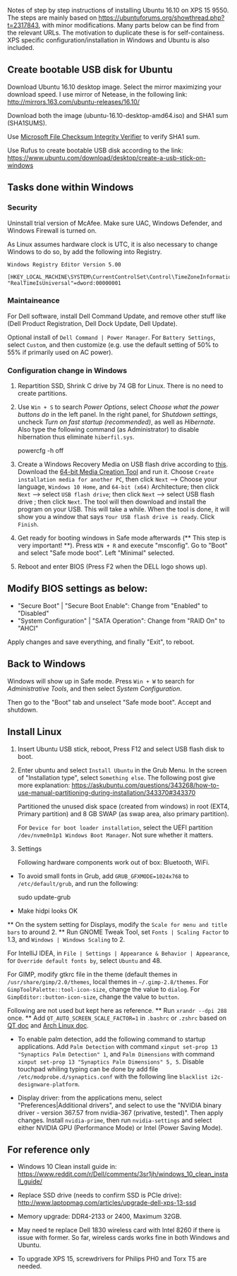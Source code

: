 Notes of step by step instructions of installing Ubuntu 16.10 on XPS
15 9550. The steps are mainly based on
https://ubuntuforums.org/showthread.php?t=2317843, with minor
modifications. Many parts below can be find from the relevant
URLs. The motivation to duplicate these is for self-containess. XPS
specific configuration/installation in Windows and Ubuntu is also
included.

## Create bootable USB disk for Ubuntu

Download Ubuntu 16.10 desktop image. Select the mirror maximizing your download speed.
I use mirror of Netease, in the following link: http://mirrors.163.com/ubuntu-releases/16.10/

Download both the image (ubuntu-16.10-desktop-amd64.iso) and SHA1 sum (SHA1SUMS).

Use [Microsoft File Checksum Integrity Verifier](https://www.microsoft.com/en-us/download/details.aspx?id=11533) to verify SHA1 sum.

Use Rufus to create bootable USB disk according to the link: https://www.ubuntu.com/download/desktop/create-a-usb-stick-on-windows

## Tasks done within Windows

### Security

Uninstall trial version of McAfee. Make sure UAC, Windows Defender, and Windows Firewall is turned on.

As Linux assumes hardware clock is UTC, it is also necessary to change Windows to do so, by add the following into Registry.

    Windows Registry Editor Version 5.00

    [HKEY_LOCAL_MACHINE\SYSTEM\CurrentControlSet\Control\TimeZoneInformation]
    "RealTimeIsUniversal"=dword:00000001

### Maintaineance

For Dell software, install Dell Command Update, and remove other stuff
like (Dell Product Registration, Dell Dock Update, Dell Update).

Optional install of `Dell Command | Power Manager`. For `Battery
Settings`, select `Custom`, and then customize (e.g. use the default
setting of 50% to 55% if primarily used on AC power).

### Configuration change in Windows

1. Repartition SSD, Shrink C drive by 74 GB for Linux. There is no need to create partitions.

2. Use `Win + S` to search *Power Options*, select *Choose what the
   power buttons do* in the left panel. In the right panel, for
   *Shutdown settings*, uncheck *Turn on fast startup (recommended)*,
   as well as *Hibernate*. Also type the following command (as
   Administrator) to disable hibernation thus eliminate
   `hiberfil.sys`.

    powercfg -h off

3. Create a Windows Recovery Media on USB flash drive according to
   [this](https://www.reddit.com/r/Dell/comments/3sr1jh/windows_10_clean_install_guide/).
   Download the [64-bit Media Creation Tool](http://www.microsoft.com/en-us/software-download/windows10)
   and run it. Choose `Create installation media for another PC`,
   then click `Next` --> Choose your language, `Windows 10 Home`, and `64-bit (x64)` Architecture;
   then click `Next` --> select `USB flash drive`;    then click `Next` --> select USB flash drive ;
   then click `Next`. The tool will then download and    install the program on your USB. This will take a while.
   When the tool is done, it will show you a window that says `Your USB flash drive is ready`.
   Click `Finish`.

4. Get ready for booting windows in Safe mode afterwards (** This step is very important! **).
   Press `WIN + R` and execute "msconfig".
   Go to "Boot" and select "Safe mode boot". Left "Minimal" selected.

5. Reboot and enter BIOS (Press F2 when the DELL logo shows up).

## Modify BIOS settings as below:

- "Secure Boot" | "Secure Boot Enable": Change from "Enabled" to "Disabled"
- "System Configuration" | "SATA Operation": Change from "RAID On" to "AHCI"

Apply changes and save everything, and finally "Exit", to reboot.

## Back to Windows

Windows will show up in Safe mode. Press `Win + W` to search for *Administrative Tools*,
and then select *System Configuration*.

Then go to the "Boot" tab and unselect "Safe mode boot". Accept and shutdown.

## Install Linux

1. Insert Ubuntu USB stick, reboot, Press F12 and select USB flash disk to boot.

3. Enter ubuntu and select `Install Ubuntu` in the Grub Menu. In the screen of "Installation type",
   select `Something else`. The following post give more explanation:
   https://askubuntu.com/questions/343268/how-to-use-manual-partitioning-during-installation/343370#343370

   Partitioned the unused disk space (created from windows) in root (EXT4, Primary partition)
   and 8 GB SWAP (as swap area, also primary partition).

   For `Device for boot loader installation`, select the UEFI partition
   `/dev/nvme0n1p1 Windows Boot Manager`. Not sure whether it matters.

4. Settings

   Following hardware components work out of box: Bluetooth, WiFi.

* To avoid small fonts in Grub, add `GRUB_GFXMODE=1024x768` to `/etc/default/grub`, and run the following:

    sudo update-grub

* Make hidpi looks OK

** On the system setting for Displays, modify the `Scale for menu and
title bars` to around 2.
** Run GNOME Tweak Tool, set `Fonts | Scaling Factor` to 1.3, and
`Windows | Windows Scaling` to 2.

For IntelliJ IDEA, in `File | Settings | Appearance & Behavior |
Appearance`, for `Override default fonts by`, select `Ubuntu` and 48.

For GIMP, modify gtkrc file in the theme (default themes in
`/usr/share/gimp/2.0/themes`, local themes in `~/.gimp-2.8/themes`.
For `GimpToolPalette::tool-icon-size`, change the value to `dialog`.
For `GimpEditor::button-icon-size`, change the value to `button`.

Following are not used but kept here as reference.
** Run `xrandr --dpi 288` once.
** Add `QT_AUTO_SCREEN_SCALE_FACTOR=1` in `.bashrc` or `.zshrc` based
   on [QT doc](http://doc.qt.io/qt-5/highdpi.html)
   and [Arch Linux doc](https://wiki.archlinux.org/index.php/HiDPI).

* To enable palm detection, add the following command to startup applications.
  Add `Palm Detection` with command `xinput set-prop 13 "Synaptics Palm Detection" 1`,
  and `Palm Dimensions` with command `xinput set-prop 13 "Synaptics Palm Dimensions" 5, 5`.
  Disable touchpad whiling typing can be done by add file `/etc/modprobe.d/synaptics.conf`
  with the following line `blacklist i2c-designware-platform`.

* Display driver: from the applications menu, select "Preferences|Additional drivers",
  and select to use the "NVIDIA binary driver - version 367.57 from nvidia-367 (privative, tested)".
  Then apply changes. Install `nvidia-prime`, then run `nvidia-settings` and
  select either NVIDIA GPU (Performance Mode) or Intel (Power Saving  Mode).

## For reference only

- Windows 10 Clean install guide in:
  https://www.reddit.com/r/Dell/comments/3sr1jh/windows_10_clean_install_guide/

- Replace SSD drive (needs to confirm SSD is PCIe drive):
  http://www.laptopmag.com/articles/upgrade-dell-xps-13-ssd

- Memory upgrade: DDR4-2133 or 2400, Maximum 32GB.

- May need te replace Dell 1830 wireless card with Intel 8260 if there is issue with former.
  So far, wireless cards works fine in both Windows and Ubuntu.

- To upgrade XPS 15, screwdrivers for Philips PH0 and Torx T5 are needed.
